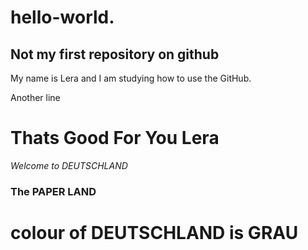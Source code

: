 # hello-world.  

## Not my first repository on github

My name is Lera and I am studying how to use the GitHub.

Another line 

# Thats Good For You Lera
_Welcome to DEUTSCHLAND_ 
### The PAPER LAND 
# colour of DEUTSCHLAND is GRAU